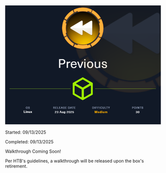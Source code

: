 ![prev](prev_htb.png)

Started: 09/13/2025

Completed: 09/13/2025

Walkthrough Coming Soon!

Per HTB's guidelines, a walkthrough will be released upon the box's retirement.
